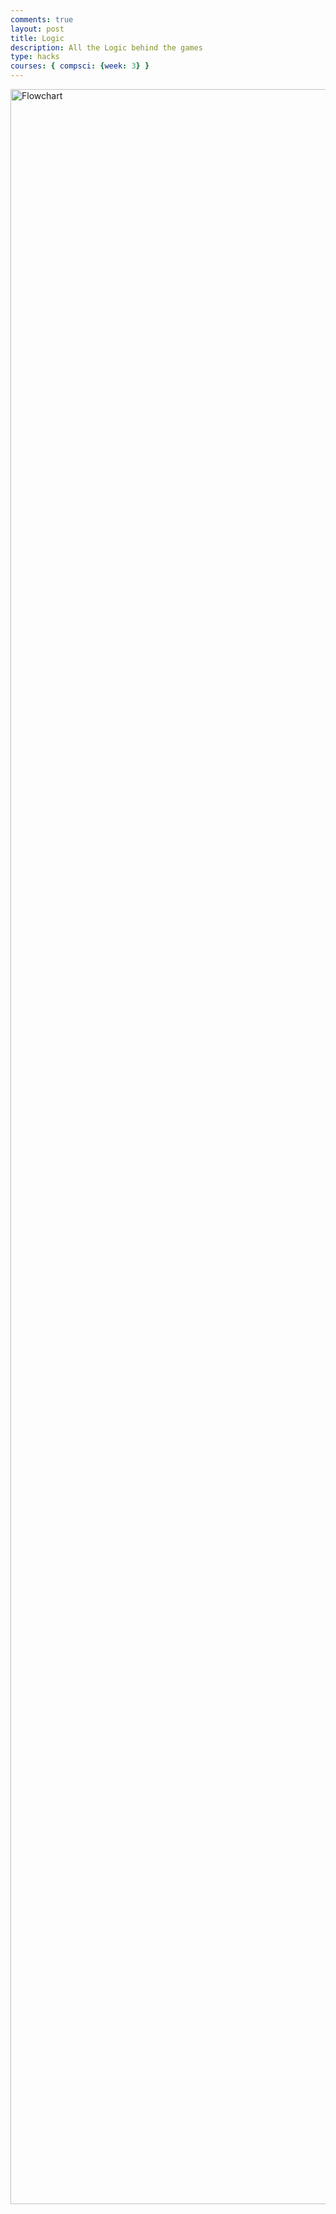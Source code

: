 ```yaml
---
comments: true
layout: post
title: Logic
description: All the Logic behind the games
type: hacks
courses: { compsci: {week: 3} }
---
```


<img width="3384" alt="Flowchart" src="https://github.com/SrinivasNampalli/NewStudent/assets/96441447/49c792ba-90d0-4f60-b663-5a0c5e1e5291">

